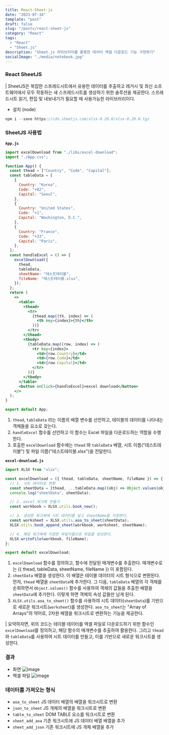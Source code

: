 ```yaml
---
title: React-Sheet-js
date: "2023-07-10"
template: "post"
draft: false
slug: "/posts/react-sheet-js"
category: "React"
tags:
  - "React"
  - "Sheet.js"
description: "Sheet.js 라이브러리를 활용한 데이터 엑셀 다운로드 기능 구현하기"
socialImage: "./media/notebook.jpg"
---
```


### React SheetJS

| SheetJS은 복잡한 스프레드시트에서 유용한 데이터를 추출하고 레거시 및 최신 소프트웨어에서 모두 작동하는 새 스프레드시트를 생성하기 위한 솔루션을 제공한다. 스프레드시트 읽기, 편집 및 내보내기가 필요할 때 사용가능한 라이브러리이다.

- 설치 (node)

```jsx
npm i --save https://cdn.sheetjs.com/xlsx-0.20.0/xlsx-0.20.0.tgz
```

### SheetJS 사용법

**`App.js`**

```jsx
import excelDownload from "./libs/excel-download";
import "./App.css";

function App() {
  const thead = ["Country", "Code", "Capital"];
  const tableData = [
    {
      Country: "Korea",
      Code: "+82",
      Capital: "Seoul",
    },
    {
      Country: "United States",
      Code: "+1",
      Capital: "Washington, D.C.",
    },
    {
      Country: "France",
      Code: "+33",
      Capital: "Paris",
    },
  ];
  const handleExcel = () => {
    excelDownload({
      thead,
      tableData,
      sheetName: "테스트테이블",
      fileName: "테스트테이블.xlsx",
    });
  };
  return (
    <>
      <table>
        <thead>
          <tr>
            {thead.map((th, index) => (
              <th key={index}>{th}</th>
            ))}
          </tr>
        </thead>
        <tbody>
          {tableData.map((row, index) => (
            <tr key={index}>
              <td>{row.Country}</td>
              <td>{row.Code}</td>
              <td>{row.Capital}</td>
            </tr>
          ))}
        </tbody>
      </table>
      <button onClick={handleExcel}>excel download</button>
    </>
  );
}

export default App;
```

1. `thead`, `tableData` 라는 이름의 배열 변수를 선언하고, 테이블의 데이터를 나타내는 객체들을 요소로 갖는다.
2. `handleExcel` 함수를 선언하고 이 함수는 Excel 파일을 다운로드하는 역할을 수행한다.
3. 호출한 `excelDownload` 함수에는 `thead` 와 `tableData` 배열, 시트 이름("테스트테이블") 및 파일 이름("테스트테이블.xlsx")을 전달한다.

**`excel-download.js`**

```jsx
import XLSX from "xlsx";

const excelDownload = ({ thead, tableData, sheetName, fileName }) => {
  // 1. 시트 데이터로 변환
  const sheetData = [thead, ...tableData.map((obj) => Object.values(obj))];
  console.log("sheetData", sheetData);

  // 2. excel 워크북 만들기
  const workbook = XLSX.utils.book_new();

  // 3. 생성한 워크북에 시트 데이터를 넣고 sheetName을 지정한다.
  const worksheet = XLSX.utils.aoa_to_sheet(sheetData);
  XLSX.utils.book_append_sheet(workbook, worksheet, sheetName);

  // 4. 해당 워크북에 지정한 파일이름으로 파일을 생성한다.
  XLSX.writeFile(workbook, fileName);
};

export default excelDownload;
```

1. `excelDownload` 함수를 정의하고, 함수에 전달된 매개변수를 추출한다. 매개변수로는 ({ thead, tableData, sheetName, fileName }) 이 포함된다.
2. `sheetData` 배열을 생성한다. 이 배열은 테이블 데이터의 시트 형식으로 변환된다. 먼저, `thead` 배열을 `sheetData`에 추가한다. 그 다음, `tableData` 배열의 각 객체를 순회하면서 `Object.values()` 함수를 사용하여 객체의 값들을 추출한 배열을 `sheetData`에 추가한다. 이렇게 하면 객체의 속성 값들만 남게 된다.
3. `XLSX.utils.aoa_to_sheet()` 함수를 사용하여 시트 데이터(`sheetData`)를 기반으로 새로운 워크시트(`worksheet`)를 생성한다. `aoa_to_sheet`는 "Array of Arrays"의 약어로, 2차원 배열을 워크시트로 변환하는 기능을 제공한다.

| 요약하자면, 위의 코드는 테이블 데이터를 엑셀 파일로 다운로드하기 위한 함수인 `excelDownload`를 정의하고, 해당 함수의 매개변수를 추출하여 활용한다. 그리고 `thead`와 `tableData`를 사용하여 시트 데이터를 만들고, 이를 기반으로 새로운 워크시트를 생성한다.

### 결과
- 화면
![image](https://github.com/tamoimi/sheet-js/assets/100749520/9a36a698-2362-4bc0-985b-4af6184cf241)
- 엑셀 파일
![image](https://github.com/tamoimi/sheet-js/assets/100749520/b4e38929-a4e6-49ef-b16f-0f926ece03ca)

### 데이터를 가져오는 형식
- `aoa_to_sheet` JS 데이터 배열의 배열을 워크시트로 변환
- `json_to_sheet` JS 개체의 배열을 워크시트로 변환
- `table_to_sheet` DOM TABLE 요소를 워크시트로 변환
- `sheet_add_aoa` 기존 워크시트에 JS 데이터 배열 배열을 추가
- `sheet_add_json` 기존 워크시트에 JS 개체 배열을 추가

